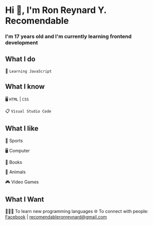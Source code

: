 # Hi 👋, I'm Ron Reynard Y. Recomendable

### I'm 17 years old and I'm currently learning frontend development

##  What I do

🍃  `Learning JavaScript`

## What I know

🖥️  `HTML` | `CSS`

📋  `Visual Studio Code`

## What I like

🏀 Sports

🖥️ Computer

📙 Books

🐶 Animals

🎮  Video Games

## What I Want

👨🏼‍💻 To learn new programming languages
🌐 To connect with people: [Facebook](https://www.facebook.com/reynard.recomendable.5/) | recomendableronreynard@gmail.com